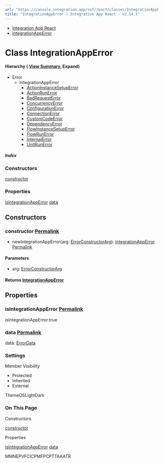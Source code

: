 ```yaml
---
url: "https://console.integration.app/ref/react/classes/IntegrationAppError.html"
title: "IntegrationAppError | Integration App React - v2.14.3"
---
```


- [Integration App React](https://console.integration.app/ref/react/index.html)
- [IntegrationAppError](https://console.integration.app/ref/react/classes/IntegrationAppError.html)

# Class IntegrationAppError

#### Hierarchy ( [View Summary](https://console.integration.app/ref/react/hierarchy.html\#IntegrationAppError), Expand)

- Error
  - IntegrationAppError
    - [ActionInstanceSetupError](https://console.integration.app/ref/react/classes/ActionInstanceSetupError.html)
    - [ActionRunError](https://console.integration.app/ref/react/classes/ActionRunError.html)
    - [BadRequestError](https://console.integration.app/ref/react/classes/BadRequestError.html)
    - [ConcurrencyError](https://console.integration.app/ref/react/classes/ConcurrencyError.html)
    - [ConfigurationError](https://console.integration.app/ref/react/classes/ConfigurationError.html)
    - [ConnectionError](https://console.integration.app/ref/react/classes/ConnectionError.html)
    - [CustomCodeError](https://console.integration.app/ref/react/classes/CustomCodeError.html)
    - [DependencyError](https://console.integration.app/ref/react/classes/DependencyError.html)
    - [FlowInstanceSetupError](https://console.integration.app/ref/react/classes/FlowInstanceSetupError.html)
    - [FlowRunError](https://console.integration.app/ref/react/classes/FlowRunError.html)
    - [InternalError](https://console.integration.app/ref/react/classes/InternalError.html)
    - [UnitRunError](https://console.integration.app/ref/react/classes/UnitRunError.html)

##### Index

### Constructors

[constructor](https://console.integration.app/ref/react/classes/IntegrationAppError.html#constructor)

### Properties

[isIntegrationAppError](https://console.integration.app/ref/react/classes/IntegrationAppError.html#isintegrationapperror) [data](https://console.integration.app/ref/react/classes/IntegrationAppError.html#data)

## Constructors

### constructor [Permalink](https://console.integration.app/ref/react/classes/IntegrationAppError.html\#constructor)

- newIntegrationAppError(arg: [ErrorConstructorArg](https://console.integration.app/ref/react/types/_integration-app_react.ErrorConstructorArg.html)): [IntegrationAppError](https://console.integration.app/ref/react/classes/IntegrationAppError.html) [Permalink](https://console.integration.app/ref/react/classes/IntegrationAppError.html#constructorintegrationapperror)





#### Parameters



- arg: [ErrorConstructorArg](https://console.integration.app/ref/react/types/_integration-app_react.ErrorConstructorArg.html)

#### Returns [IntegrationAppError](https://console.integration.app/ref/react/classes/IntegrationAppError.html)

## Properties

### isIntegrationAppError [Permalink](https://console.integration.app/ref/react/classes/IntegrationAppError.html\#isintegrationapperror)

isIntegrationAppError:true

### data [Permalink](https://console.integration.app/ref/react/classes/IntegrationAppError.html\#data)

data: [ErrorData](https://console.integration.app/ref/react/classes/ErrorData.html)

### Settings

Member Visibility

- Protected
- Inherited
- External

ThemeOSLightDark

### On This Page

Constructors

[constructor](https://console.integration.app/ref/react/classes/IntegrationAppError.html#constructor)

Properties

[isIntegrationAppError](https://console.integration.app/ref/react/classes/IntegrationAppError.html#isintegrationapperror) [data](https://console.integration.app/ref/react/classes/IntegrationAppError.html#data)

MMNEPVFCICPMFPCPTTAAATR